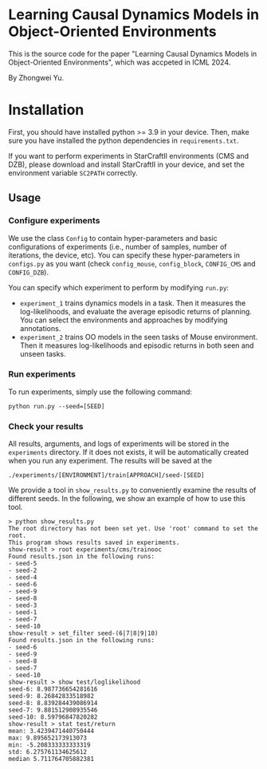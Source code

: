 # Learning Causal Dynamics Models in Object-Oriented Environments

This is the source code for the paper "Learning Causal Dynamics Models in Object-Oriented Environments", which was accpeted in ICML 2024.

By Zhongwei Yu.

# Installation

First, you should have installed python >= 3.9 in your device. Then, make sure you have installed the python dependencies in `requirements.txt`. 

If you want to perform experiments in StarCraftII environments (CMS and DZB), please download and install StarCraftII in your device, and set the environment variable `SC2PATH` correctly. 

## Usage

### Configure experiments

We use the class `Config` to contain hyper-parameters and basic configurations of experiments (i.e., number of samples, number of iterations, the device, etc). You can specify these hyper-parameters in `configs.py` as you want (check `config_mouse`, `config_block`, `CONFIG_CMS` and `CONFIG_DZB`).

You can specify which experiment to perform by modifying `run.py`:
* `experiment_1` trains dynamics models in a task. Then it measures the log-likelihoods, and evaluate the average episodic returns of planning. You can select the environments and approaches by modifying annotations.
* `experiment_2` trains OO models in the seen tasks of Mouse environment. Then it measures log-likelihoods and episodic returns in both seen and unseen tasks.

### Run experiments

To run experiments, simply use the following command:

```
python run.py --seed=[SEED]
```

### Check your results

All results, arguments, and logs of experiments will be stored in the `experiments` directory. If it does not exists, it will be automatically created when you run any experiment. The results will be saved at the
```
./experiments/[ENVIRONMENT]/train[APPROACH]/seed-[SEED]
```

We provide a tool in `show_results.py` to conveniently examine the results of different seeds. In the following, we show an example of how to use this tool.

```
> python show_results.py
The root directory has not been set yet. Use 'root' command to set the root.
This program shows results saved in experiments.
show-result > root experiments/cms/trainooc
Found results.json in the following runs:
- seed-5
- seed-2
- seed-4
- seed-6
- seed-9
- seed-8
- seed-3
- seed-1
- seed-7
- seed-10
show-result > set_filter seed-(6|7|8|9|10)
Found results.json in the following runs:
- seed-6
- seed-9
- seed-8
- seed-7
- seed-10
show-result > show test/loglikelihood
seed-6: 8.987736654281616
seed-9: 8.26842833518982
seed-8: 8.839284439086914
seed-7: 9.881512908935546
seed-10: 8.59796847820282
show-result > stat test/return
mean: 3.4239471440750444
max: 9.895652173913073
min: -5.208333333333319
std: 6.275761134625612
median 5.711764705882381
```
